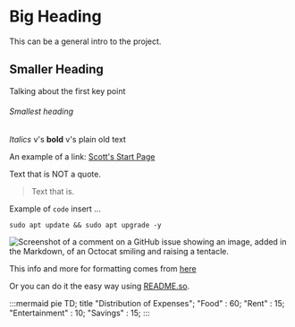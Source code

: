 # Big Heading

This can be a general intro to the project.

## Smaller Heading

Talking about the first key point

###### Smallest heading

*Italics* v's **bold** v's plain old text

An example of a link: [Scott's Start Page](https://sak.free.nf/startpage/)

Text that is NOT a quote.

> Text that is.

Example of `code` insert ...

```
sudo apt update && sudo apt upgrade -y
```

![Screenshot of a comment on a GitHub issue showing an image, added in the Markdown, of an Octocat smiling and raising a tentacle.](https://myoctocat.com/assets/images/base-octocat.svg)

This info and more for formatting comes from [here](https://docs.github.com/en/get-started/writing-on-github/getting-started-with-writing-and-formatting-on-github/basic-writing-and-formatting-syntax)

Or you can do it the easy way using [README.so](https://readme.so).

:::mermaid
pie TD;
    title "Distribution of Expenses";
    "Food" : 60;
    "Rent" : 15;
    "Entertainment" : 10;
    "Savings" : 15;
:::
